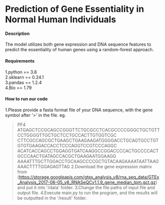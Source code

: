 # Prediction of Gene Essentiality in Normal Human Individuals

#### Description
The model utilizes both gene expression and DNA sequence features to predict the essentiality of human genes using a random-forest approach.

#### Requirements
1.python == 3.8<br>
2.sklearn == 0.24.1<br>
3.pandas == 1.2.4<br>
4.Bio == 1.79<br>

#### How to run our code
1.Please provide a fasta format file of your DNA sequence, with the gene symbol after '>' in the file.
eg.
>PF4
ATGAGCTCCGCAGCCGGGTTCTGCGCCTCACGCCCCGGGCTGCTGTTCCTGGGGTTGCTGCTCCTGCCACTTGTGGTCGC
CTTCGCCAGCGCTGAAGCTGAAGAAGATGGGGACCTGCAGTGCCTGTGTGTGAAGACCACCTCCCAGGTCCGTCCCAGGC
ACATCACCAGCCTGGAGGTGATCAAGGCCGGACCCCACTGCCCCACTGCCCAACTGATAGCCACGCTGAAGAATGGAAGG
AAAATTTGCTTGGACCTGCAAGCCCCGCTGTACAAGAAAATAATTAAGAAACTTTTGGAGAGTTAG
2.Download the gene expression matrix from (https://storage.googleapis.com/gtex_analysis_v8/rna_seq_data/GTEx_Analysis_2017-06-05_v8_RNASeQCv1.1.9_gene_median_tpm.gct.gz) and put it into '/data' folder.
3.Change the file paths of input file and output file.
4.Execute main.py to run the program, and the results will be outputted in the '/result' folder.
